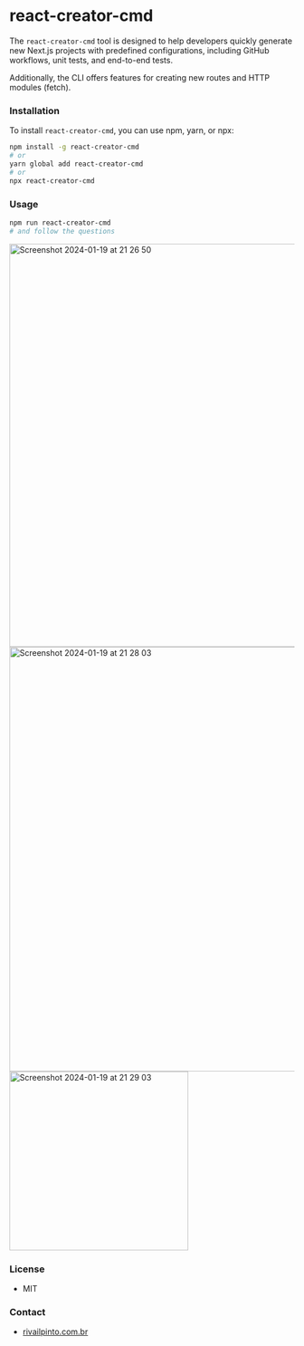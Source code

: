 # react-creator-cmd

The `react-creator-cmd` tool is designed to help developers quickly generate new Next.js projects with predefined configurations, including GitHub workflows, unit tests, and end-to-end tests. 

Additionally, the CLI offers features for creating new routes and HTTP modules (fetch).

### Installation

To install `react-creator-cmd`, you can use npm, yarn, or npx:
```bash
npm install -g react-creator-cmd
# or
yarn global add react-creator-cmd
# or
npx react-creator-cmd
````

### Usage
```bash
npm run react-creator-cmd
# and follow the questions
````

<img width="712" alt="Screenshot 2024-01-19 at 21 26 50" src="https://github.com/rivailJunior/react-creator-cmd/assets/5783143/209c7588-1621-46ca-a88e-a3561bb2777f">

<img width="750" alt="Screenshot 2024-01-19 at 21 28 03" src="https://github.com/rivailJunior/react-creator-cmd/assets/5783143/5a2aa123-9560-4bad-a471-d57d2488683e">

<img width="316" alt="Screenshot 2024-01-19 at 21 29 03" src="https://github.com/rivailJunior/react-creator-cmd/assets/5783143/da0e110f-2b42-4ad8-a0ee-54284ad708c6">




### License
* MIT

### Contact
* [rivailpinto.com.br](https://rivailpinto.com.br)
